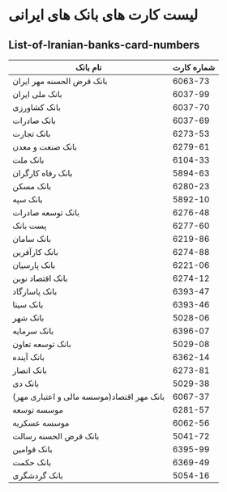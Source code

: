 # لیست کارت های بانک های ایرانی

## List-of-Iranian-banks-card-numbers


|نام بانک|شماره کارت|
|-|-|
| بانک قرض الحسنه مهر ایران                 | 6063-73 |
| بانک ملی ایران                            | 6037-99 |
| بانک کشاورزی                              | 6037-70 |
| بانک صادرات                               | 6037-69 |
| بانک تجارت                                | 6273-53 |
| بانک صنعت و معدن                          | 6279-61 |
| بانک ملت                                  | 6104-33 |
| بانک رفاه کارگران                         | 5894-63 |
| بانک مسکن                                 | 6280-23 |
| بانک سپه                                  | 5892-10 |
| بانک توسعه صادرات                         | 6276-48 |
| پست بانک                                  | 6277-60 |
| بانک سامان                                | 6219-86 |
| بانک کارآفرین                             | 6274-88 |
| بانک پارسیان                              | 6221-06 |
| بانک اقتصاد نوین                          | 6274-12 |
| بانک پاسارگاد                             | 6393-47 |
| بانک سینا                                 | 6393-46 |
| بانک شهر                                  | 5028-06 |
| بانک سرمایه                               | 6396-07 |
| بانک توسعه تعاون                          | 5029-08 |
| بانک آینده                                | 6362-14 |
| بانک انصار                                | 6273-81 |
| بانک دی                                   | 5029-38 |
| بانک مهر اقتصاد(موسسه مالی و اعتباری مهر) | 6067-37 |
| موسسه توسعه                               | 6281-57 |
| موسسه عسکریه                              | 6062-56 |
| بانک قرض الحسنه رسالت                     | 5041-72 |
| بانک قوامین                               | 6395-99 |
| بانک حکمت                                 | 6369-49 |
| بانک گردشگری                              | 5054-16 |

